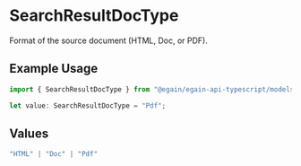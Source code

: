 # SearchResultDocType

Format of the source document (HTML, Doc, or PDF).

## Example Usage

```typescript
import { SearchResultDocType } from "@egain/egain-api-typescript/models";

let value: SearchResultDocType = "Pdf";
```

## Values

```typescript
"HTML" | "Doc" | "Pdf"
```